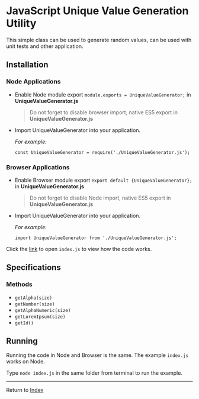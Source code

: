 # JavaScript Unique Value Generation Utility

This simple class can be used to generate random values, can be used with unit tests and other application.

## Installation

### Node Applications
- Enable Node module export `module.exports = UniqueValueGenerator;` in **UniqueValueGenerator.js**
  > Do not forget to disable browser import, native ES5 export in **UniqueValueGenerator.js**

- Import UniqueValueGenerator into your application.

  _For example:_

  `const UniqueValueGenerator = require('./UniqueValueGenerator.js');`


### Browser Applications
- Enable Browser module export `export default {UniqueValueGenerator};` in **UniqueValueGenerator.js**
  > Do not forget to disable Node import, native ES5 export in **UniqueValueGenerator.js**

- Import UniqueValueGenerator into your application.

  _For example:_

  `import UniqueValueGenerator from './UniqueValueGenerator.js';`

Click the [link](index.js) to open `index.js` to view how the code works.

## Specifications

### Methods
- `getAlpha(size)`
- `getNumber(size)`
- `getAlphaNumeric(size)`
- `getLoremIpsum(size)`
- `getId()`

## Running
Running the code in Node and Browser is the same. The example `index.js` works on Node.

Type `node index.js` in the same folder from terminal to run the example.

---
Return to [Index](../../../README.md)